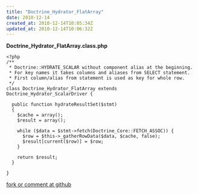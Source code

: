 ```yaml
---
title: "Doctrine_Hydrator_FlatArray"
date: 2010-12-14
created_at: 2010-12-14T10:05:34Z
updated_at: 2010-12-14T10:06:32Z
---
```


<strong>Doctrine_Hydrator_FlatArray.class.php</strong>

    <?php
    /**
     * Doctrine::HYDRATE_SCALAR without component alias at the beginning.
     * For key names it takes columns and aliases from SELECT statement.
     * First column/alias from statement is used as key for whole row.
     */
    class Doctrine_Hydrator_FlatArray extends Doctrine_Hydrator_ScalarDriver {

      public function hydrateResultSet($stmt)
      {
        $cache = array();
        $result = array();

        while ($data = $stmt->fetch(Doctrine_Core::FETCH_ASSOC)) {
          $row = $this->_gatherRowData($data, $cache, false);
          $result[current($row)] = $row;
        }

        return $result;
      }

    }

[fork or comment at github](https://gist.github.com/740225)
